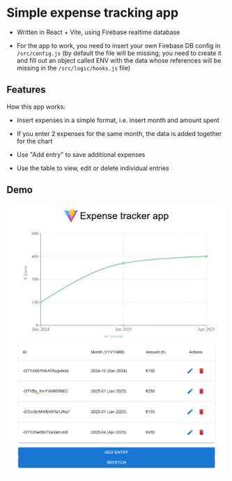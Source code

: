 # Simple expense tracking app 

- Written in React + Vite, using Firebase realtime database

- For the app to work, you need to insert your own Firebase DB config in `/src/config.js` (by default the file will be missing; you need to create it and fill out an object called ENV with the data whose references will be missing in the `/src/logic/hooks.js` file)



## Features

How this app works:

- Insert expenses in a simple format, i.e. insert month and amount spent

- If you enter 2 expenses for the same month, the data is added together for the chart

- Use "Add entry" to save additional expenses

- Use the table to view, edit or delete individual entries



## Demo

![Expense Tracker Demo](public/Expense-tracker-demo.png)
